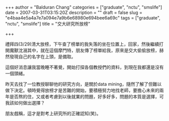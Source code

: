 +++
author = "Balduran Chang"
categories = ["graduate", "nctu", "smslife"]
date = 2007-03-31T03:15:20Z
description = ""
draft = false
slug = "e4baa4e5a4a7e7a094e7a9b6e68980e694bee6a69c"
tags = ["graduate", "nctu", "smslife"]
title = "交大研究所放榜"

+++


禮拜四(3/29)清大放榜，下午查了榜單的我失落的坐在位置上，回家，然後繼續打開魔獸沈溺其中，就在這個摩門特，朋友傳了榜單給我，原來是交大偷偷放榜，赫然發現自己的名字在上頭，是備取。

這個好消息讓我當晚睡不著覺，開始打探各個教授們的資料，到現在我都還是沒有一個頭緒。

昨天去找了一位教授聊聊他的研究方向，是關於data mining，隨然了解了但難以做下決定。頓時覺得放榜才是苦難的開始，要積極努力地找老師，要擔心未來的兩年是否熬的住，又或者考慮到以後就業的問題，好多好多，問題的本質是選擇，可我該如何做出選擇？

朋友戲稱，這才是對考上研究所的正確認知(笑)。

